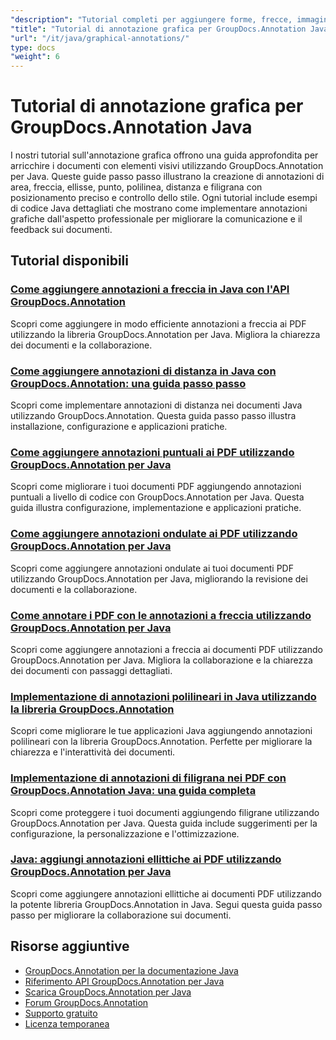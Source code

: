```yaml
---
"description": "Tutorial completi per aggiungere forme, frecce, immagini ed elementi grafici nei documenti con GroupDocs.Annotation per Java."
"title": "Tutorial di annotazione grafica per GroupDocs.Annotation Java"
"url": "/it/java/graphical-annotations/"
type: docs
"weight": 6
---
```


# Tutorial di annotazione grafica per GroupDocs.Annotation Java

I nostri tutorial sull'annotazione grafica offrono una guida approfondita per arricchire i documenti con elementi visivi utilizzando GroupDocs.Annotation per Java. Queste guide passo passo illustrano la creazione di annotazioni di area, freccia, ellisse, punto, polilinea, distanza e filigrana con posizionamento preciso e controllo dello stile. Ogni tutorial include esempi di codice Java dettagliati che mostrano come implementare annotazioni grafiche dall'aspetto professionale per migliorare la comunicazione e il feedback sui documenti.

## Tutorial disponibili

### [Come aggiungere annotazioni a freccia in Java con l'API GroupDocs.Annotation](./add-arrow-annotations-java-groupdocs/)
Scopri come aggiungere in modo efficiente annotazioni a freccia ai PDF utilizzando la libreria GroupDocs.Annotation per Java. Migliora la chiarezza dei documenti e la collaborazione.

### [Come aggiungere annotazioni di distanza in Java con GroupDocs.Annotation: una guida passo passo](./add-distance-annotations-java-groupdocs-annotation/)
Scopri come implementare annotazioni di distanza nei documenti Java utilizzando GroupDocs.Annotation. Questa guida passo passo illustra installazione, configurazione e applicazioni pratiche.

### [Come aggiungere annotazioni puntuali ai PDF utilizzando GroupDocs.Annotation per Java](./groupdocs-annotation-java-add-point-pdf/)
Scopri come migliorare i tuoi documenti PDF aggiungendo annotazioni puntuali a livello di codice con GroupDocs.Annotation per Java. Questa guida illustra configurazione, implementazione e applicazioni pratiche.

### [Come aggiungere annotazioni ondulate ai PDF utilizzando GroupDocs.Annotation per Java](./groupdocs-java-squiggly-annotations-pdf/)
Scopri come aggiungere annotazioni ondulate ai tuoi documenti PDF utilizzando GroupDocs.Annotation per Java, migliorando la revisione dei documenti e la collaborazione.

### [Come annotare i PDF con le annotazioni a freccia utilizzando GroupDocs.Annotation per Java](./annotate-pdf-arrows-groupdocs-java/)
Scopri come aggiungere annotazioni a freccia ai documenti PDF utilizzando GroupDocs.Annotation per Java. Migliora la collaborazione e la chiarezza dei documenti con passaggi dettagliati.

### [Implementazione di annotazioni polilineari in Java utilizzando la libreria GroupDocs.Annotation](./java-polyline-annotation-groupdocs-guide/)
Scopri come migliorare le tue applicazioni Java aggiungendo annotazioni polilineari con la libreria GroupDocs.Annotation. Perfette per migliorare la chiarezza e l'interattività dei documenti.

### [Implementazione di annotazioni di filigrana nei PDF con GroupDocs.Annotation Java: una guida completa](./groupdocs-java-watermark-annotations-pdf-guide/)
Scopri come proteggere i tuoi documenti aggiungendo filigrane utilizzando GroupDocs.Annotation per Java. Questa guida include suggerimenti per la configurazione, la personalizzazione e l'ottimizzazione.

### [Java: aggiungi annotazioni ellittiche ai PDF utilizzando GroupDocs.Annotation per Java](./java-ellipse-annotations-pdf-groupdocs/)
Scopri come aggiungere annotazioni ellittiche ai documenti PDF utilizzando la potente libreria GroupDocs.Annotation in Java. Segui questa guida passo passo per migliorare la collaborazione sui documenti.

## Risorse aggiuntive

- [GroupDocs.Annotation per la documentazione Java](https://docs.groupdocs.com/annotation/java/)
- [Riferimento API GroupDocs.Annotation per Java](https://reference.groupdocs.com/annotation/java/)
- [Scarica GroupDocs.Annotation per Java](https://releases.groupdocs.com/annotation/java/)
- [Forum GroupDocs.Annotation](https://forum.groupdocs.com/c/annotation)
- [Supporto gratuito](https://forum.groupdocs.com/)
- [Licenza temporanea](https://purchase.groupdocs.com/temporary-license/)